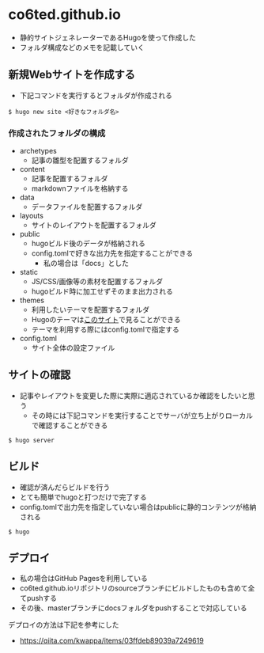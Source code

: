 # co6ted.github.io
- 静的サイトジェネレーターであるHugoを使って作成した
- フォルダ構成などのメモを記載していく

## 新規Webサイトを作成する
- 下記コマンドを実行するとフォルダが作成される

```shell
$ hugo new site <好きなフォルダ名>
```

### 作成されたフォルダの構成
- archetypes
  - 記事の雛型を配置するフォルダ
- content
  - 記事を配置するフォルダ
  - markdownファイルを格納する
- data
  - データファイルを配置するフォルダ
- layouts
  - サイトのレイアウトを配置するフォルダ
- public
  - hugoビルド後のデータが格納される
  - config.tomlで好きな出力先を指定することができる
    - 私の場合は「docs」とした
- static
  - JS/CSS/画像等の素材を配置するフォルダ
  - hugoビルド時に加工せずそのまま出力される
- themes
  - 利用したいテーマを配置するフォルダ
  - Hugoのテーマは[このサイト](https://themes.gohugo.io/)で見ることができる
  - テーマを利用する際にはconfig.tomlで指定する
- config.toml
  - サイト全体の設定ファイル

## サイトの確認
- 記事やレイアウトを変更した際に実際に適応されているか確認をしたいと思う
  - その時には下記コマンドを実行することでサーバが立ち上がりローカルで確認することができる

```shell
$ hugo server
```

## ビルド
- 確認が済んだらビルドを行う
- とても簡単でhugoと打つだけで完了する
- config.tomlで出力先を指定していない場合はpublicに静的コンテンツが格納される

```shell
$ hugo
```

## デプロイ
- 私の場合はGitHub Pagesを利用している
- co6ted.github.ioリポジトリのsourceブランチにビルドしたものも含めて全てpushする
- その後、masterブランチにdocsフォルダをpushすることで対応している

デプロイの方法は下記を参考にした
- https://qiita.com/kwappa/items/03ffdeb89039a7249619
